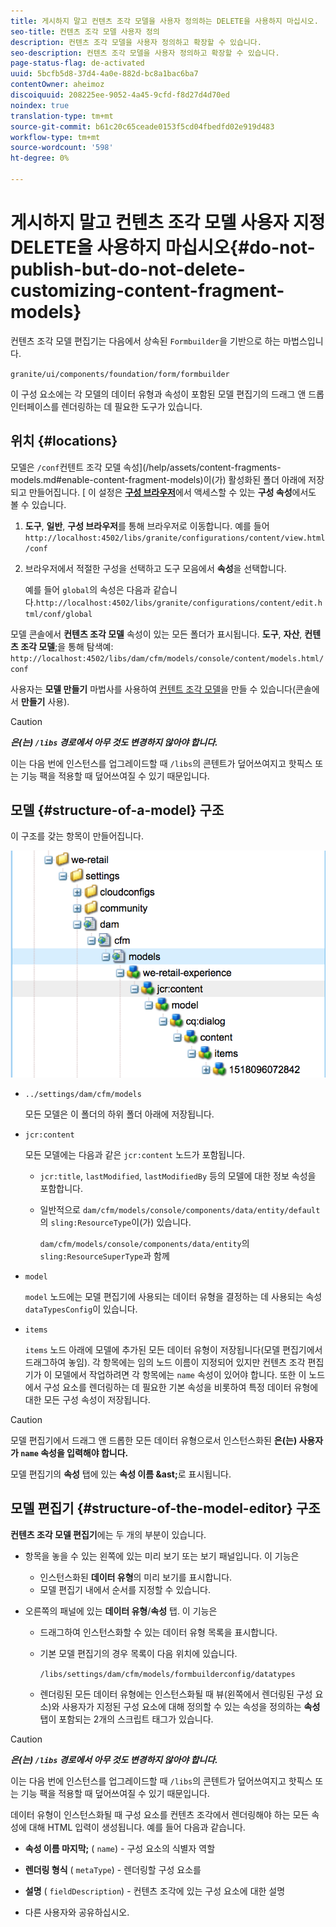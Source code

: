 ```yaml
---
title: 게시하지 말고 컨텐츠 조각 모델을 사용자 정의하는 DELETE을 사용하지 마십시오.
seo-title: 컨텐츠 조각 모델 사용자 정의
description: 컨텐츠 조각 모델을 사용자 정의하고 확장할 수 있습니다.
seo-description: 컨텐츠 조각 모델을 사용자 정의하고 확장할 수 있습니다.
page-status-flag: de-activated
uuid: 5bcfb5d8-37d4-4a0e-882d-bc8a1bac6ba7
contentOwner: aheimoz
discoiquuid: 208225ee-9052-4a45-9cfd-f8d27d4d70ed
noindex: true
translation-type: tm+mt
source-git-commit: b61c20c65ceade0153f5cd04fbedfd02e919d483
workflow-type: tm+mt
source-wordcount: '598'
ht-degree: 0%

---
```



# 게시하지 말고 컨텐츠 조각 모델 사용자 지정 DELETE을 사용하지 마십시오{#do-not-publish-but-do-not-delete-customizing-content-fragment-models}

컨텐츠 조각 모델 편집기는 다음에서 상속된 `Formbuilder`을 기반으로 하는 마법스입니다.

`granite/ui/components/foundation/form/formbuilder`

이 구성 요소에는 각 모델의 데이터 유형과 속성이 포함된 모델 편집기의 드래그 앤 드롭 인터페이스를 렌더링하는 데 필요한 도구가 있습니다.

## 위치 {#locations}

모델은 `/conf`컨텐트 조각 모델 속성](/help/assets/content-fragments-models.md#enable-content-fragment-models)이(가) 활성화된 폴더 아래에 저장되고 만들어집니다. [ 이 설정은 **[구성 브라우저](/help/sites-administering/configurations.md)**&#x200B;에서 액세스할 수 있는 **구성 속성**&#x200B;에서도 볼 수 있습니다.

1. **도구**, **일반**, **구성 브라우저**를 통해 브라우저로 이동합니다.
예를 들어 
`http://localhost:4502/libs/granite/configurations/content/view.html/conf`

1. 브라우저에서 적절한 구성을 선택하고 도구 모음에서 **속성**&#x200B;을 선택합니다.

   예를 들어 `global`의 속성은 다음과 같습니다.`http://localhost:4502/libs/granite/configurations/content/edit.html/conf/global`

모델 콘솔에서 **컨텐츠 조각 모델** 속성이 있는 모든 폴더가 표시됩니다. **도구**, **자산**, **컨텐츠 조각 모델**;을 통해 탐색예: `http://localhost:4502/libs/dam/cfm/models/console/content/models.html/conf`

사용자는 **모델 만들기** 마법사를 사용하여 [컨텐트 조각 모델](/help/assets/content-fragments-models.md#creating-a-content-fragment-model)을 만들 수 있습니다(콘솔에서 **만들기** 사용).

>[!CAUTION]
>
>***은(는) `/libs` 경로에서 아무 것도 변경하지 않아야 합니다.***
>
>이는 다음 번에 인스턴스를 업그레이드할 때 `/libs`의 콘텐트가 덮어쓰여지고 핫픽스 또는 기능 팩을 적용할 때 덮어쓰여질 수 있기 때문입니다.

## 모델 {#structure-of-a-model} 구조

이 구조를 갖는 항목이 만들어집니다.

![cf-54](assets/cf-54.png)

* `../settings/dam/cfm/models`

   모든 모델은 이 폴더의 하위 폴더 아래에 저장됩니다.

* `jcr:content`

   모든 모델에는 다음과 같은 `jcr:content` 노드가 포함됩니다.

   * `jcr:title`, `lastModified`, `lastModifiedBy` 등의 모델에 대한 정보 속성을 포함합니다.
   * 일반적으로 `dam/cfm/models/console/components/data/entity/default`의 `sling:ResourceType`이(가) 있습니다.

      `dam/cfm/models/console/components/data/entity`의 `sling:ResourceSuperType`과 함께

* `model`

   `model` 노드에는 모델 편집기에 사용되는 데이터 유형을 결정하는 데 사용되는 속성 `dataTypesConfig`이 있습니다.

* `items`

   `items` 노드 아래에 모델에 추가된 모든 데이터 유형이 저장됩니다(모델 편집기에서 드래그하여 놓임). 각 항목에는 임의 노드 이름이 지정되어 있지만 컨텐츠 조각 편집기가 이 모델에서 작업하려면 각 항목에는 `name` 속성이 있어야 합니다. 또한 이 노드에서 구성 요소를 렌더링하는 데 필요한 기본 속성을 비롯하여 특정 데이터 유형에 대한 모든 구성 속성이 저장됩니다.

>[!CAUTION]
>
>모델 편집기에서 드래그 앤 드롭한 모든 데이터 유형으로서 인스턴스화된 **은(는) 사용자가 `name` 속성을 입력해야 합니다.**
>
>모델 편집기의 **속성** 탭에 있는 **속성 이름 &amp;ast;**&#x200B;로 표시됩니다.

## 모델 편집기 {#structure-of-the-model-editor} 구조

**컨텐츠 조각 모델 편집기**&#x200B;에는 두 개의 부분이 있습니다.

* 항목을 놓을 수 있는 왼쪽에 있는 미리 보기 또는 보기 패널입니다. 이 기능은

   * 인스턴스화된 **데이터 유형**&#x200B;의 미리 보기를 표시합니다.
   * 모델 편집기 내에서 순서를 지정할 수 있습니다.

* 오른쪽의 패널에 있는 **데이터 유형**/**속성** 탭. 이 기능은

   * 드래그하여 인스턴스화할 수 있는 데이터 유형 목록을 표시합니다.
   * 기본 모델 편집기의 경우 목록이 다음 위치에 있습니다.

      `/libs/settings/dam/cfm/models/formbuilderconfig/datatypes`

      <!-- Please uncomment when file is used
      This node contains all the data types currently supported in the model editor. For more information on how to configure the data types, see [Customizing Data Types for Content Fragment Models](/help/sites-developing/customizing-content-fragment-model-data-types.md).
      -->

   * 렌더링된 모든 데이터 유형에는 인스턴스화될 때 뷰(왼쪽에서 렌더링된 구성 요소)와 사용자가 지정된 구성 요소에 대해 정의할 수 있는 속성을 정의하는 **속성** 탭이 포함되는 2개의 스크립트 태그가 있습니다.

>[!CAUTION]
>
>***은(는) `/libs` 경로에서 아무 것도 변경하지 않아야 합니다.***
>
>이는 다음 번에 인스턴스를 업그레이드할 때 `/libs`의 콘텐트가 덮어쓰여지고 핫픽스 또는 기능 팩을 적용할 때 덮어쓰여질 수 있기 때문입니다.

<!-- Please uncomment when files are used
The properties on the right side define a form that is submitted directly into JCR under `/conf`; see the path in the example [Structure of a Model](/help/sites-developing/customizing-content-fragment-models.md#structure-of-a-model).
-->

데이터 유형이 인스턴스화될 때 구성 요소를 컨텐츠 조각에서 렌더링해야 하는 모든 속성에 대해 HTML 입력이 생성됩니다. 예를 들어 다음과 같습니다.

* **속성 이름 마지막;** (  `name`) - 구성 요소의 식별자 역할

* **렌더링 형식** (  `metaType`) - 렌더링할 구성 요소를

* **설명** (  `fieldDescription`) - 컨텐츠 조각에 있는 구성 요소에 대한 설명

* 다른 사용자와 공유하십시오.

